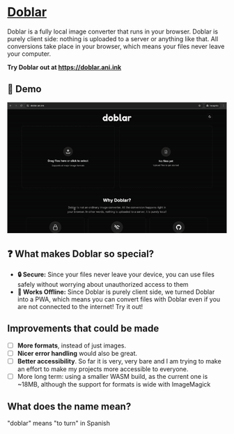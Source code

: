 # [Doblar](https://doblar.ani.ink)

Doblar is a fully local image converter that runs in your browser. Doblar is purely client side: nothing is uploaded to a server or anything like that. All conversions take place in your browser, which means your files never leave your computer.

**Try Doblar out at https://doblar.ani.ink**

## 🎥 Demo
![](demo.gif)

## ❓ What makes Doblar so special?
- **🔒 Secure:** Since your files never leave your device, you can use files safely without worrying about unauthorized access to them
- **📵 Works Offline:** Since Doblar is purely client side, we turned Doblar into a PWA, which means you can convert files with Doblar even if you are not connected to the internet! Try it out!

## Improvements that could be made
- [ ] **More formats**, instead of just images.
- [ ] **Nicer error handling** would also be great.
- [ ] **Better accessibility**. So far it is very, very bare and I am trying to make an effort to make my projects more accessible to everyone.
- [ ] More long term: using a smaller WASM build, as the current one is ~18MB, although the support for formats is wide with ImageMagick

## What does the name mean?
"doblar" means "to turn" in Spanish
